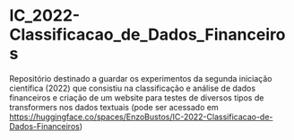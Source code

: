 # IC_2022-Classificacao_de_Dados_Financeiros
Repositório destinado a guardar os experimentos da segunda iniciação científica (2022) que consistiu na classificação e análise de dados financeiros e criação de um website para testes de diversos tipos de transformers nos dados textuais (pode ser acessado em https://huggingface.co/spaces/EnzoBustos/IC-2022-Classificacao-de-Dados-Financeiros)
